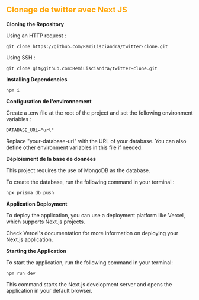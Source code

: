 <h2 style="color: orange">Clonage de twitter avec Next JS</h2>

**Cloning the Repository**

Using an HTTP request :

```git clone https://github.com/RemiLisciandra/twitter-clone.git```

Using SSH :

```git clone git@github.com:RemiLisciandra/twitter-clone.git```

**Installing Dependencies**

```npm i```

**Configuration de l'environnement**

Create a .env file at the root of the project and set the following environment variables :

```DATABASE_URL="url"```

Replace "your-database-url" with the URL of your database. You can also define other environment variables in this file if needed.

**Déploiement de la base de données**

This project requires the use of MongoDB as the database.

To create the database, run the following command in your terminal :

```npx prisma db push```

**Application Deployment**

To deploy the application, you can use a deployment platform like Vercel, which supports Next.js projects. 

Check Vercel's documentation for more information on deploying your Next.js application.

**Starting the Application**

To start the application, run the following command in your terminal:

```npm run dev```

This command starts the Next.js development server and opens the application in your default browser.
